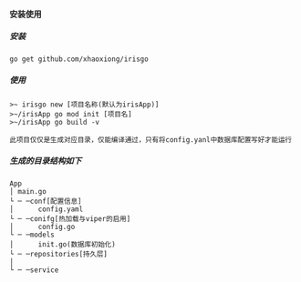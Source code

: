 #### 安装使用
##### 安装
```
go get github.com/xhaoxiong/irisgo

```
##### 使用
```
>~ irisgo new [项目名称(默认为irisApp)] 
>~/irisApp go mod init [项目名]
>~/irisApp go build -v

此项目仅仅是生成对应目录，仅能编译通过，只有将config.yanl中数据库配置写好才能运行
```

##### 生成的目录结构如下

```
App
│ main.go
└ ─ ─conf[配置信息]
│      config.yaml 
└ ─ ─conifg[热加载与viper的启用]
│      config.go
└ ─ ─models
│      init.go(数据库初始化)
└ ─ ─repositories[持久层]
│
└ ─ ─service


```